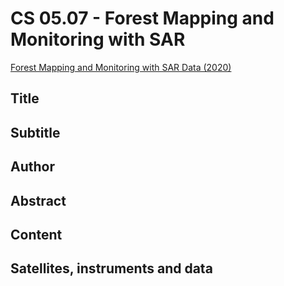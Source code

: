 # CS 05.07 - Forest Mapping and Monitoring with SAR

[Forest Mapping and Monitoring with SAR Data (2020)](https://appliedsciences.nasa.gov/join-mission/training/english/arset-forest-mapping-and-monitoring-sar-data)

## Title

## Subtitle

## Author

## Abstract

## Content

## Satellites, instruments and data

